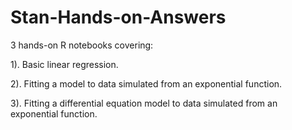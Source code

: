 # Stan-Hands-on-Answers

3 hands-on R notebooks covering:

1). Basic linear regression. 

2). Fitting a model to data simulated from an exponential function.

3). Fitting a differential equation model to data simulated from an exponential function.
